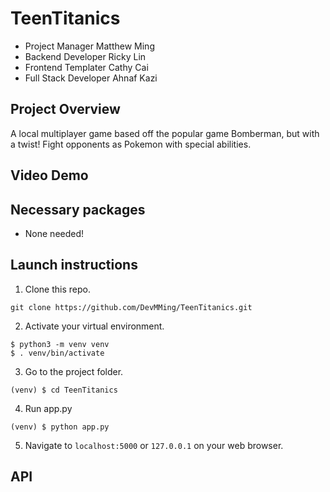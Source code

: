 # TeenTitanics
- Project Manager Matthew Ming
- Backend Developer Ricky Lin
- Frontend Templater Cathy Cai
- Full Stack Developer Ahnaf Kazi
## Project Overview
A local multiplayer game based off the popular game Bomberman, but with a twist! Fight opponents as Pokemon with special abilities.
## Video Demo
## Necessary packages
- None needed!
## Launch instructions
1. Clone this repo.
```
git clone https://github.com/DevMMing/TeenTitanics.git
```
2. Activate your virtual environment.
```
$ python3 -m venv venv
$ . venv/bin/activate
```
3. Go to the project folder.
```
(venv) $ cd TeenTitanics
```
4. Run app.py
```
(venv) $ python app.py
```
5. Navigate to ```localhost:5000``` or ```127.0.0.1``` on your web browser.
## API
